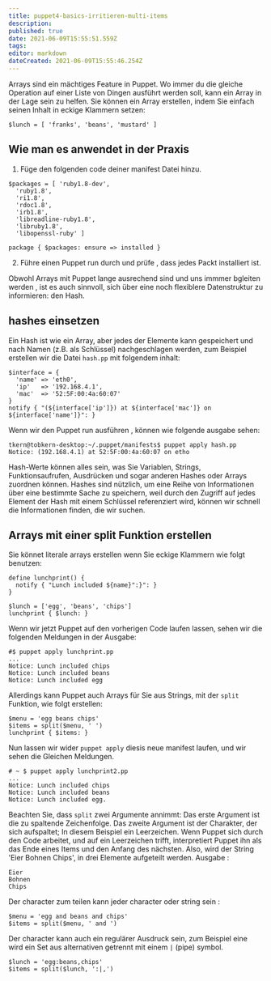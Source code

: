 ```yaml
---
title: puppet4-basics-irritieren-multi-items
description: 
published: true
date: 2021-06-09T15:55:51.559Z
tags: 
editor: markdown
dateCreated: 2021-06-09T15:55:46.254Z
---
```


Arrays sind ein mächtiges Feature in Puppet.
Wo immer du die gleiche Operation auf einer Liste von Dingen ausführt werden soll, kann ein Array in der Lage sein zu helfen. 
Sie können ein Array erstellen, indem Sie einfach seinen Inhalt in eckige Klammern setzen:
```
$lunch = [ 'franks', 'beans', 'mustard' ]
```

## Wie man es anwendet in der Praxis

1. Füge den folgenden code deiner manifest Datei hinzu.
```
$packages = [ 'ruby1.8-dev',
  'ruby1.8',
  'ri1.8',
  'rdoc1.8',
  'irb1.8',
  'libreadline-ruby1.8',
  'libruby1.8',
  'libopenssl-ruby' ]

package { $packages: ensure => installed }
```

2. Führe einen Puppet run durch und prüfe , dass jedes Packt installiert ist.

Obwohl Arrays mit Puppet lange ausrechend sind und uns immmer bgleiten werden , ist es auch sinnvoll, sich über eine noch flexiblere Datenstruktur zu informieren: den Hash.

## hashes einsetzen

Ein Hash ist wie ein Array, aber jedes der Elemente kann gespeichert und nach Namen (z.B. als Schlüssel) nachgeschlagen werden, zum Beispiel erstellen wir die Datei `hash.pp` mit folgendem inhalt:
```
$interface = {
  'name' => 'eth0',
  'ip'   => '192.168.4.1',
  'mac'  => '52:5F:00:4a:60:07' 
}
notify { "(${interface['ip']}) at ${interface['mac']} on ${interface['name']}": }
```
Wenn wir den Puppet run ausführen , können wie folgende ausgabe sehen: 
```
tkern@tobkern-desktop:~/.puppet/manifests$ puppet apply hash.pp
Notice: (192.168.4.1) at 52:5F:00:4a:60:07 on etho
```

Hash-Werte können alles sein, was Sie Variablen, Strings, Funktionsaufrufen, Ausdrücken und sogar anderen Hashes oder Arrays zuordnen können.
Hashes sind nützlich, um eine Reihe von Informationen über eine bestimmte Sache zu speichern, weil durch den Zugriff auf jedes Element der Hash mit einem Schlüssel referenziert wird, können wir schnell die Informationen finden, die wir suchen.

## Arrays mit einer split Funktion erstellen
Sie könnet literale arrays erstellen wenn Sie eckige Klammern wie folgt benutzen:
```
define lunchprint() {
  notify { "Lunch included ${name}":}": }
}

$lunch = ['egg', 'beans', 'chips']
lunchprint { $lunch: }
```

Wenn wir jetzt Puppet auf den vorherigen Code laufen lassen, sehen wir die folgenden Meldungen in der Ausgabe:
```
#$ puppet apply lunchprint.pp
...
Notice: Lunch included chips
Notice: Lunch included beans
Notice: Lunch included egg

```

Allerdings kann Puppet auch Arrays für Sie aus Strings, mit der `split` Funktion, wie folgt erstellen:
```
$menu = 'egg beans chips'
$items = split($menu, ' ')
lunchprint { $items: }
```
Nun lassen wir wider `puppet apply` diesis neue manifest laufen, und wir sehen die Gleichen Meldungen.
```
# ~ $ puppet apply lunchprint2.pp 
...
Notice: Lunch included chips
Notice: Lunch included beans
Notice: Lunch included egg.

```
Beachten Sie, dass `split` zwei Argumente annimmt: 
Das erste Argument ist die zu spaltende Zeichenfolge. 
Das zweite Argument ist der Charakter, der sich aufspaltet; 
In diesem Beispiel ein Leerzeichen. 
Wenn Puppet sich durch den Code arbeitet, und auf ein Leerzeichen trifft, interpretiert Puppet ihn als das Ende eines Items und den Anfang des nächsten. 
Also, wird der String 'Eier Bohnen Chips', in drei Elemente aufgeteilt werden.
Ausgabe :
```
Eier
Bohnen
Chips
```

Der character zum teilen kann jeder character oder string sein :
```
$menu = 'egg and beans and chips'
$items = split($menu, ' and ')
```

Der character kann auch ein regulärer Ausdruck sein, zum Beispiel eine wird ein Set aus alternativen getrennt mit einem `|` (pipe) symbol.
```
$lunch = 'egg:beans,chips'
$items = split($lunch, ':|,')
```